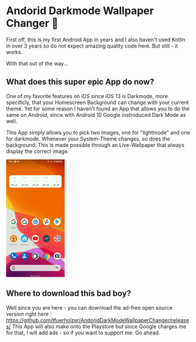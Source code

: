 # Andorid Darkmode Wallpaper Changer 🌛

First off, this is my first Android App in years and I also haven't used Kotlin in over 3 years so do not expect amazing quality code here. But still - it works.

With that out of the way...

## What does this super epic App do now?

One of my favorite features on iOS since iOS 13 is Darkmode, more specificly, that your Homescreen Background can change with your current theme. 
Yet for some reason I haven't found an App that allows you to do the same on Android, since with Android 10 Google instroduced Dark Mode as well.

This App simply allows you to pick two images, one for "lightmode" and one for darkmode. Whenever your System-Theme changes, so does the background.
This is made possible through an Live-Wallpaper that always display the correct image.

![app in action](https://github.com/tfuerholzer/AndoridDarkModeWallpaperChanger/blob/master/app_in_action.gif?raw=true)

## Where to download this bad boy?

Well since you are here - you can download the ad-free open source version right here :  https://github.com/tfuerholzer/AndoridDarkModeWallpaperChanger/releases/
This App will also make onto the Playstore but since Google charges me for that, I will add ads - so if you want to support me. Go ahead.

